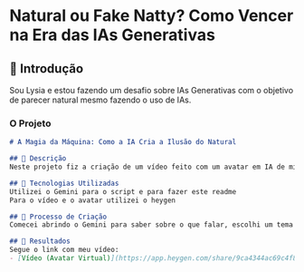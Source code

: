 # Natural ou Fake Natty? Como Vencer na Era das IAs Generativas

## 🚀 Introdução

Sou Lysia e estou fazendo um desafio sobre IAs Generativas com o objetivo de parecer natural mesmo fazendo o uso de IAs.

### O Projeto

```markdown
# A Magia da Máquina: Como a IA Cria a Ilusão do Natural

## 📒 Descrição
Neste projeto fiz a criação de um vídeo feito com um avatar em IA de mim mesma. No vídeo procuro falar sobre um tema interessante mas tudo foi feito via script e em nenhum momento me utilizo de verdade para o video.

## 🤖 Tecnologias Utilizadas
Utilizei o Gemini para o script e para fazer este readme
Para o vídeo e o avatar utilizei o heygen

## 🧐 Processo de Criação
Comecei abrindo o Gemini para saber sobre o que falar, escolhi um tema e fui conversando com a IA até ter um script pronto para colocar no vídeo. Após isso criei meu avatar e coloquei o script nele.

## 🚀 Resultados
Segue o link com meu vídeo:
- [Vídeo (Avatar Virtual)](https://app.heygen.com/share/9ca4344ac69c4f85aa7fa70baff68db1)

```



